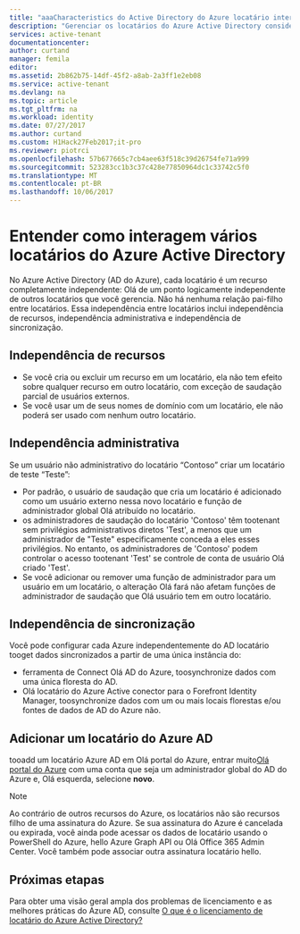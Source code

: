```yaml
---
title: "aaaCharacteristics do Active Directory do Azure locatário intercaction | Microsoft Docs"
description: "Gerenciar os locatários do Azure Active Directory considerando os locatários como recursos totalmente independentes"
services: active-tenant
documentationcenter: 
author: curtand
manager: femila
editor: 
ms.assetid: 2b862b75-14df-45f2-a8ab-2a3ff1e2eb08
ms.service: active-tenant
ms.devlang: na
ms.topic: article
ms.tgt_pltfrm: na
ms.workload: identity
ms.date: 07/27/2017
ms.author: curtand
ms.custom: H1Hack27Feb2017;it-pro
ms.reviewer: piotrci
ms.openlocfilehash: 57b677665c7cb4aee63f518c39d26754fe71a999
ms.sourcegitcommit: 523283cc1b3c37c428e77850964dc1c33742c5f0
ms.translationtype: MT
ms.contentlocale: pt-BR
ms.lasthandoff: 10/06/2017
---
```

# <a name="understand-how-multiple-azure-active-directory-tenants-interact"></a>Entender como interagem vários locatários do Azure Active Directory

No Azure Active Directory (AD do Azure), cada locatário é um recurso completamente independente: Olá de um ponto logicamente independente de outros locatários que você gerencia. Não há nenhuma relação pai-filho entre locatários. Essa independência entre locatários inclui independência de recursos, independência administrativa e independência de sincronização.

## <a name="resource-independence"></a>Independência de recursos
* Se você cria ou excluir um recurso em um locatário, ela não tem efeito sobre qualquer recurso em outro locatário, com exceção de saudação parcial de usuários externos. 
* Se você usar um de seus nomes de domínio com um locatário, ele não poderá ser usado com nenhum outro locatário.

## <a name="administrative-independence"></a>Independência administrativa
Se um usuário não administrativo do locatário “Contoso” criar um locatário de teste “Teste”:

* Por padrão, o usuário de saudação que cria um locatário é adicionado como um usuário externo nessa novo locatário e função de administrador global Olá atribuído no locatário.
* os administradores de saudação do locatário 'Contoso' têm tootenant sem privilégios administrativos diretos 'Test', a menos que um administrador de "Teste" especificamente conceda a eles esses privilégios. No entanto, os administradores de 'Contoso' podem controlar o acesso tootenant 'Test' se controle de conta de usuário Olá criado 'Test'.
* Se você adicionar ou remover uma função de administrador para um usuário em um locatário, o alteração Olá fará não afetam funções de administrador de saudação que Olá usuário tem em outro locatário.

## <a name="synchronization-independence"></a>Independência de sincronização
Você pode configurar cada Azure independentemente do AD locatário tooget dados sincronizados a partir de uma única instância do:

* ferramenta de Connect Olá AD do Azure, toosynchronize dados com uma única floresta do AD.
* Olá locatário do Azure Active conector para o Forefront Identity Manager, toosynchronize dados com um ou mais locais florestas e/ou fontes de dados de AD do Azure não.

## <a name="add-an-azure-ad-tenant"></a>Adicionar um locatário do Azure AD
tooadd um locatário Azure AD em Olá portal do Azure, entrar muito[Olá portal do Azure](https://portal.azure.com) com uma conta que seja um administrador global do AD do Azure e, Olá esquerda, selecione **novo**.

> [!NOTE]
> Ao contrário de outros recursos do Azure, os locatários não são recursos filho de uma assinatura do Azure. Se sua assinatura do Azure é cancelada ou expirada, você ainda pode acessar os dados de locatário usando o PowerShell do Azure, hello Azure Graph API ou Olá Office 365 Admin Center. Você também pode associar outra assinatura locatário hello.
>

## <a name="next-steps"></a>Próximas etapas
Para obter uma visão geral ampla dos problemas de licenciamento e as melhores práticas do Azure AD, consulte [O que é o licenciamento de locatário do Azure Active Directory?](active-directory-licensing-whatis-azure-portal.md)
